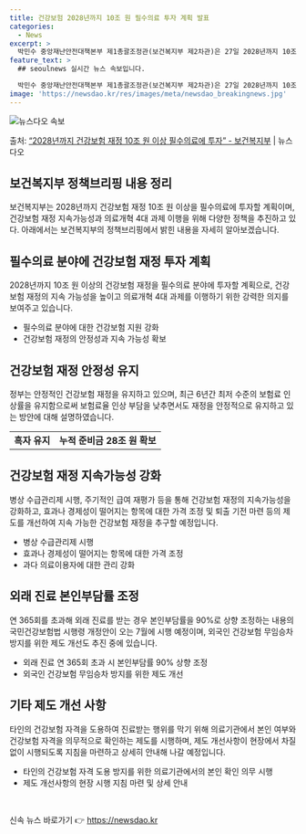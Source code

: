 ```yaml
---
title: 건강보험 2028년까지 10조 원 필수의료 투자 계획 발표
categories:
  - News
excerpt: >
  박민수 중앙재난안전대책본부 제1총괄조정관(보건복지부 제2차관)은 27일 2028년까지 10조 원 이상의 건강…
feature_text: >
  ## seoulnews 실시간 뉴스 속보입니다.

  박민수 중앙재난안전대책본부 제1총괄조정관(보건복지부 제2차관)은 27일 2028년까지 10조 원 이상의 건강…
image: 'https://newsdao.kr/res/images/meta/newsdao_breakingnews.jpg'
---
```


![뉴스다오 속보](https://newsdao.kr/res/images/meta/newsdao_breakingnews.jpg)

<p>출처: <a href="https://newsdao.kr/3444" rel="dofollow">“2028년까지 건강보험 재정 10조 원 이상 필수의료에 투자”  - 보건복지부</a> | 뉴스다오</p>

<h2 data-ke-size="size26">보건복지부 정책브리핑 내용 정리</h2>
<p data-ke-size="size16">보건복지부는 2028년까지 건강보험 재정 10조 원 이상을 필수의료에 투자할 계획이며, 건강보험 재정 지속가능성과 의료개혁 4대 과제 이행을 위해 다양한 정책을 추진하고 있다. 아래에서는 보건복지부의 정책브리핑에서 밝힌 내용을 자세히 알아보겠습니다.</p>

<h2 data-ke-size="size26">필수의료 분야에 건강보험 재정 투자 계획</h2>
<p data-ke-size="size16">2028년까지 10조 원 이상의 건강보험 재정을 필수의료 분야에 투자할 계획으로, 건강보험 재정의 지속 가능성을 높이고 의료개혁 4대 과제를 이행하기 위한 강력한 의지를 보여주고 있습니다.</p>
<ul>
<li>필수의료 분야에 대한 건강보험 지원 강화</li>
<li>건강보험 재정의 안정성과 지속 가능성 확보</li>
</ul>

<h2 data-ke-size="size26">건강보험 재정 안정성 유지</h2>
<p data-ke-size="size16">정부는 안정적인 건강보험 재정을 유지하고 있으며, 최근 6년간 최저 수준의 보험료 인상률을 유지함으로써 보험료율 인상 부담을 낮추면서도 재정을 안정적으로 유지하고 있는 방안에 대해 설명하였습니다.</p>
<table>
<tr>
<td style="text-align: center; height: 17px;"><b>흑자 유지</b></td>
<td style="text-align: center; height: 17px;"><b>누적 준비금 28조 원 확보</b></td>
</tr>
</table>

<h2 data-ke-size="size26">건강보험 재정 지속가능성 강화</h2>
<p data-ke-size="size16">병상 수급관리제 시행, 주기적인 급여 재평가 등을 통해 건강보험 재정의 지속가능성을 강화하고, 효과나 경제성이 떨어지는 항목에 대한 가격 조정 및 퇴출 기전 마련 등의 제도를 개선하여 지속 가능한 건강보험 재정을 추구할 예정입니다.</p>
<ul>
<li>병상 수급관리제 시행</li>
<li>효과나 경제성이 떨어지는 항목에 대한 가격 조정</li>
<li>과다 의료이용자에 대한 관리 강화</li>
</ul>

<h2 data-ke-size="size26">외래 진료 본인부담률 조정</h2>
<p data-ke-size="size16">연 365회를 초과해 외래 진료를 받는 경우 본인부담률을 90%로 상향 조정하는 내용의 국민건강보험법 시행령 개정안이 오는 7월에 시행 예정이며, 외국인 건강보험 무임승차 방지를 위한 제도 개선도 추진 중에 있습니다.</p>
<ul>
<li>외래 진료 연 365회 초과 시 본인부담률 90% 상향 조정</li>
<li>외국인 건강보험 무임승차 방지를 위한 제도 개선</li>
</ul>

<h2 data-ke-size="size26">기타 제도 개선 사항</h2>
<p data-ke-size="size16">타인의 건강보험 자격을 도용하여 진료받는 행위를 막기 위해 의료기관에서 본인 여부와 건강보험 자격을 의무적으로 확인하는 제도를 시행하며, 제도 개선사항이 현장에서 차질 없이 시행되도록 지침을 마련하고 상세히 안내해 나갈 예정입니다.</p>
<ul>
<li>타인의 건강보험 자격 도용 방지를 위한 의료기관에서의 본인 확인 의무 시행</li>
<li>제도 개선사항의 현장 시행 지침 마련 및 상세 안내</li>
</ul>
<p data-ke-size="size16">&nbsp;</p> 

신속 뉴스 바로가기 👉 <a href="https://newsdao.kr" rel="dofollow">https://newsdao.kr</a>


